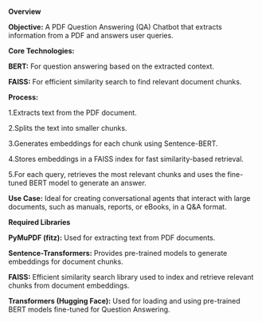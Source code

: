 **Overview**

**Objective:** A PDF Question Answering (QA) Chatbot that extracts information from a PDF and answers user queries.

**Core Technologies:**

**BERT:** For question answering based on the extracted context.

**FAISS:** For efficient similarity search to find relevant document chunks.

**Process:**

1.Extracts text from the PDF document.

2.Splits the text into smaller chunks.

3.Generates embeddings for each chunk using Sentence-BERT.

4.Stores embeddings in a FAISS index for fast similarity-based retrieval.

5.For each query, retrieves the most relevant chunks and uses the fine-tuned BERT model to generate an answer.

**Use Case:** Ideal for creating conversational agents that interact with large documents, such as manuals, reports, or eBooks, in a Q&A format.

**Required Libraries**

**PyMuPDF (fitz):** Used for extracting text from PDF documents.

**Sentence-Transformers:** Provides pre-trained models to generate embeddings for document chunks.

**FAISS:** Efficient similarity search library used to index and retrieve relevant chunks from document embeddings.

**Transformers (Hugging Face):** Used for loading and using pre-trained BERT models fine-tuned for Question Answering.
